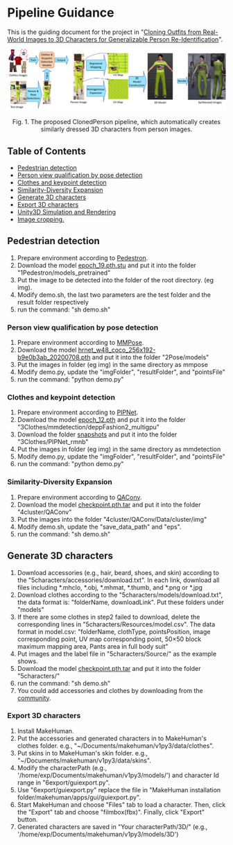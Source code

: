 # Pipeline Guidance
This is the guiding document for the project in "[Cloning Outfits from Real-World Images to 3D Characters for Generalizable Person Re-Identification](https://arxiv.org/pdf/2204.02611.pdf)". 

<p align="center"><img width=700 src="../img/pipeline.png"></p>
<p align="center">Fig. 1. The proposed ClonedPerson pipeline, which automatically creates similarly dressed 3D characters from person images.</p>

## Table of Contents

- [Pedestrian detection](#pedestrian-detection)
- [Person view qualification by pose detection](#pose-detection)
- [Clothes and keypoint detection](#clothes-detection)
- [Similarity-Diversity Expansion](#cluster)
- [Generate 3D characters](#characters)
- [Export 3D characters](#characters)
- [Unity3D Simulation and Rendering](#rendering)
- [Image cropping.](#cropping)

## Pedestrian detection

1. Prepare environment according to [Pedestron](https://github.com/hasanirtiza/Pedestron/blob/master/INSTALL.md).
2. Download the model [epoch_19.pth.stu](https://drive.google.com/file/d/1Cw9loOUBhLJ4HYcw298V3ozfxON3ZOFN/view?usp=sharing) and put it into the folder "1Pedestron/models_pretrained"
3. Put the image to be detected into the folder of the root directory. (eg img).
4. Modify demo.sh, the last two parameters are the test folder and the result folder respectively
5. run the command: "sh demo.sh"

### Person view qualification by pose detection

1. Prepare environment according to [MMPose](https://github.com/open-mmlab/mmpose/blob/master/docs/en/install.md).
2. Download the model [hrnet_w48_coco_256x192-b9e0b3ab_20200708.pth](https://drive.google.com/file/d/1TpnPTXITd9q6Dz7xCDBvdgU7d-L55ndM/view?usp=sharing) and put it into the folder "2Pose/models"
3. Put the images in folder (eg img) in the same directory as mmpose
4. Modify demo.py, update the "imgFolder", "resultFolder", and "pointsFile"
5. run the command: "python demo.py"

### Clothes and keypoint detection

1. Prepare environment according to [PIPNet](https://github.com/jhb86253817/PIPNet).
2. Download the model [epoch_12.pth](https://drive.google.com/file/d/14V2olxULzVo5b7iUAip3t8UQqjvM8E6M/view?usp=sharing) and put it into the folder "3Clothes/mmdetection/deppFashion2_multigpu"
3. Download the folder [snapshots](https://drive.google.com/drive/folders/17Qbkc0W3-0S_cMMkNvMWnWBEJ_tmJK8Y?usp=sharing) and put it into the folder "3Clothes/PIPNet_rmnb"
4. Put the images in folder (eg img) in the same directory as mmdetection
5. Modify demo.py, update the "imgFolder", "resultFolder", and "pointsFile"
6. run the command: "python demo.py"

### Similarity-Diversity Expansion

1. Prepare environment according to [QAConv](https://github.com/ShengcaiLiao/QAConv).
2. Download the model [checkpoint.pth.tar](https://drive.google.com/file/d/1YH9k_xLRCfPv5EQcyLQWBE6xuUytk0Wa/view?usp=sharing) and put it into the folder "4cluster/QAConv"
3. Put the images into the folder "4cluster/QAConv/Data/cluster/img"
4. Modify demo.sh, update the "save_data_path" and "eps".
5. run the command: "sh demo.sh"

## Generate 3D characters

1. Download accessories (e.g., hair, beard, shoes, and skin) according to the "5characters/accessories/download.txt". In each link, download all files including *.mhclo, *.obj, *.mhmat, *.thumb, and *.png or *.jpg
2. Download clothes according to the "5characters/models/download.txt", the data format is: "folderName, downloadLink". Put these folders under "models"
3. If there are some clothes in step2 failed to download, delete the corresponding lines in "5characters/Resources/model.csv". The data format in model.csv: "folderName, clothType, pointsPosition, image corresponding point, UV map corresponding point, 50×50 block maximum mapping area, Pants area in full body suit"
4. Put images and the label file in "5characters/Source/" as the example shows.
5. Download the model [checkpoint.pth.tar](https://drive.google.com/file/d/1YH9k_xLRCfPv5EQcyLQWBE6xuUytk0Wa/view?usp=sharing) and put it into the folder "5characters/"
6. run the command: "sh demo.sh"
7. You could add accessories and clothes by downloading from the [community](http://www.makehumancommunity.org/content/user_contributed_assets.html).

### Export 3D characters

1. Install MakeHuman.
2. Put the accessories and generated characters in to MakeHuman's clothes folder. e.g., "~/Documents/makehuman/v1py3/data/clothes".
3. Put skins in to MakeHuman's skin folder. e.g., "~/Documents/makehuman/v1py3/data/skins".
4. Modify the characterPath (e.g., '/home/exp/Documents/makehuman/v1py3/models/') and character Id range in "6export/guiexport.py".
5. Use "6export/guiexport.py" replace the file in "MakeHuman installation folder/makehuman/apps/gui/guiexport.py".
6. Start MakeHuman and choose "Files" tab to load a character. Then, click the "Export" tab and choose "filmbox(fbx)". Finally, click "Export" button.
7. Generated characters are saved in "Your characterPath/3D/" (e.g., '/home/exp/Documents/makehuman/v1py3/models/3D')